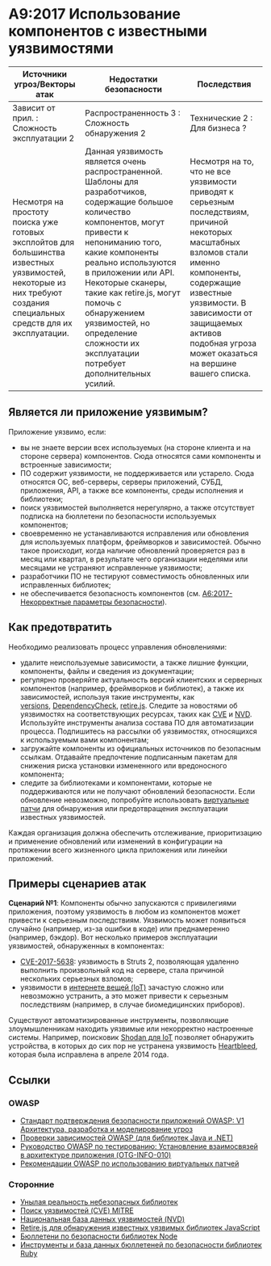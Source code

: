 # A9:2017 Использование компонентов с известными уязвимостями

| Источники угроз/Векторы атак | Недостатки безопасности           | Последствия               |
| -- | -- | -- |
| Зависит от прил. : Сложность эксплуатации 2 | Распространенность 3 : Сложность обнаружения 2 | Технические 2 : Для бизнеса ? |
| Несмотря на простоту поиска уже готовых эксплойтов для большинства известных уязвимостей, некоторые из них требуют создания специальных средств для их эксплуатации. | Данная уязвимость является очень распространенной. Шаблоны для разработчиков, содержащие большое количество компонентов, могут привести к непониманию того, какие компоненты  реально используются в приложении или API. Некоторые сканеры, такие как retire.js, могут помочь с обнаружением уязвимостей, но определение сложности их эксплуатации потребует дополнительных усилий.| Несмотря на то, что не все уязвимости приводят к серьезным последствиям, причиной некоторых масштабных взломов стали именно компоненты, содержащие известные уязвимости. В зависимости от защищаемых активов подобная угроза может оказаться на вершине вашего списка. |

## Является ли приложение уязвимым?

Приложение уязвимо, если:

* вы не знаете версии всех используемых (на стороне клиента и на стороне сервера) компонентов. Сюда относятся сами компоненты и встроенные зависимости;
* ПО содержит уязвимости, не поддерживается или устарело. Сюда относятся ОС, веб-серверы, серверы приложений, СУБД, приложения, API, а также все компоненты, среды исполнения и библиотеки;
* поиск уязвимостей выполняется нерегулярно, а также отсутствует подписка на бюллетени по безопасности используемых компонентов;
* своевременно не устанавливаются исправления или обновления для используемых платформ, фреймворков и зависимостей. Обычно такое происходит, когда наличие обновлений проверяется раз в месяц или квартал, в результате чего организации неделями или месяцами не устраняют исправленные уязвимости;
* разработчики ПО не тестируют совместимость обновленных или исправленных библиотек;
* не обеспечивается безопасность компонентов (см. [A6:2017-Некорректные параметры безопасности](0xa6-security-misconfiguration.md)).

## Как предотвратить

Необходимо реализовать процесс управления обновлениями:

* удалите неиспользуемые зависимости, а также лишние функции, компоненты, файлы и сведения из документации;
* регулярно проверяйте актуальность версий клиентских и серверных компонентов (например, фреймворков и библиотек), а также их зависимостей, используя такие инструменты, как [versions](http://www.mojohaus.org/versions-maven-plugin/), [DependencyCheck](https://wiki.owasp.org/index.php/OWASP_Dependency_Check), [retire.js](https://github.com/retirejs/retire.js/). Следите за новостями об уязвимостях на соответствующих ресурсах, таких как [CVE](https://cve.mitre.org/) и [NVD](https://nvd.nist.gov/). Используйте инструменты анализа состава ПО для автоматизации процесса. Подпишитесь на рассылки об уязвимостях, относящихся к используемым вами компонентам;
* загружайте компоненты из официальных источников по безопасным ссылкам. Отдавайте предпочтение подписанным пакетам для снижения риска установки измененного или вредоносного компонента;
* следите за библиотеками и компонентами, которые не поддерживаются или не получают обновлений безопасности. Если обновление невозможно, попробуйте использовать [виртуальные патчи](https://wiki.owasp.org/index.php/Virtual_Patching_Best_Practices#What_is_a_Virtual_Patch.3F) для обнаружения или предотвращения эксплуатации известных уязвимостей.

Каждая организация должна обеспечить отслеживание, приоритизацию и применение обновлений или изменений в конфигурации на протяжении всего жизненного цикла приложения или линейки приложений.

## Примеры сценариев атак

**Сценарий №1**: Компоненты обычно запускаются с привилегиями приложения, поэтому уязвимость в любом из компонентов может привести к серьезным последствиям. Уязвимость может появиться случайно (например, из-за ошибки в коде) или преднамеренно (например, бэкдор). Вот несколько примеров эксплуатации уязвимостей, обнаруженных в компонентах:

* [CVE-2017-5638](https://cve.mitre.org/cgi-bin/cvename.cgi?name=CVE-2017-5638): уязвимость в Struts 2, позволяющая удаленно выполнить произвольный код на сервере, стала причиной нескольких серьезных взломов;
* уязвимости в [интернете вещей (IoT)](https://en.wikipedia.org/wiki/Internet_of_things) зачастую сложно или невозможно устранить, а это может привести к серьезным последствиям (например, в случае биомедицинских приборов).

Существуют автоматизированные инструменты, позволяющие злоумышленникам находить уязвимые или некорректно настроенные системы. Например, поисковик [Shodan для IoT](https://www.shodan.io/report/89bnfUyJ) позволяет обнаружить устройства, в которых до сих пор не устранена уязвимость [Heartbleed](https://en.wikipedia.org/wiki/Heartbleed), которая была исправлена в апреле 2014 года.

## Ссылки

### OWASP

* [Стандарт подтверждения безопасности приложений OWASP: V1 Архитектура, разработка и моделирование угроз](https://wiki.owasp.org/index.php/ASVS_V1_Architecture)
* [Проверки зависимостей OWASP (для библиотек Java и .NET)](https://wiki.owasp.org/index.php/OWASP_Dependency_Check)
* [Руководство OWASP по тестированию: Установление взаимосвязей в архитектуре приложения (OTG-INFO-010)](https://wiki.owasp.org/index.php/Map_Application_Architecture_(OTG-INFO-010))
* [Рекомендации OWASP по использованию виртуальных патчей](https://wiki.owasp.org/index.php/Virtual_Patching_Best_Practices)

### Сторонние

* [Унылая реальность небезопасных библиотек](https://www.aspectsecurity.com/research-presentations/the-unfortunate-reality-of-insecure-libraries)
* [Поиск уязвимостей (CVE) MITRE](https://www.cvedetails.com/version-search.php)
* [Национальная база данных уязвимостей (NVD)](https://nvd.nist.gov/)
* [Retire.js для обнаружения известных уязвимых библиотек JavaScript](https://github.com/retirejs/retire.js/)
* [Бюллетени по безопасности библиотек Node](https://nodesecurity.io/advisories)
* [Инструменты и база данных бюллетеней по безопасности библиотек Ruby](https://rubysec.com/)